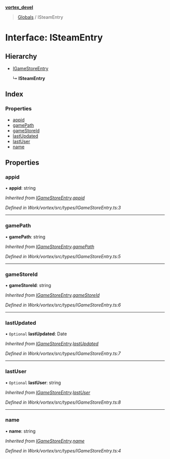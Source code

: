 **[vortex_devel](../README.md)**

> [Globals](../globals.md) / ISteamEntry

# Interface: ISteamEntry

## Hierarchy

* [IGameStoreEntry](igamestoreentry.md)

  ↳ **ISteamEntry**

## Index

### Properties

* [appid](isteamentry.md#appid)
* [gamePath](isteamentry.md#gamepath)
* [gameStoreId](isteamentry.md#gamestoreid)
* [lastUpdated](isteamentry.md#lastupdated)
* [lastUser](isteamentry.md#lastuser)
* [name](isteamentry.md#name)

## Properties

### appid

•  **appid**: string

*Inherited from [IGameStoreEntry](igamestoreentry.md).[appid](igamestoreentry.md#appid)*

*Defined in Work/vortex/src/types/IGameStoreEntry.ts:3*

___

### gamePath

•  **gamePath**: string

*Inherited from [IGameStoreEntry](igamestoreentry.md).[gamePath](igamestoreentry.md#gamepath)*

*Defined in Work/vortex/src/types/IGameStoreEntry.ts:5*

___

### gameStoreId

•  **gameStoreId**: string

*Inherited from [IGameStoreEntry](igamestoreentry.md).[gameStoreId](igamestoreentry.md#gamestoreid)*

*Defined in Work/vortex/src/types/IGameStoreEntry.ts:6*

___

### lastUpdated

• `Optional` **lastUpdated**: Date

*Inherited from [IGameStoreEntry](igamestoreentry.md).[lastUpdated](igamestoreentry.md#lastupdated)*

*Defined in Work/vortex/src/types/IGameStoreEntry.ts:7*

___

### lastUser

• `Optional` **lastUser**: string

*Inherited from [IGameStoreEntry](igamestoreentry.md).[lastUser](igamestoreentry.md#lastuser)*

*Defined in Work/vortex/src/types/IGameStoreEntry.ts:8*

___

### name

•  **name**: string

*Inherited from [IGameStoreEntry](igamestoreentry.md).[name](igamestoreentry.md#name)*

*Defined in Work/vortex/src/types/IGameStoreEntry.ts:4*
